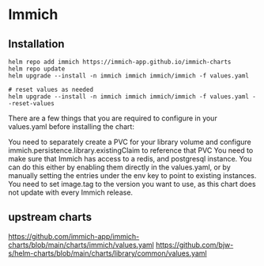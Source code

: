 # Immich

## Installation

```
helm repo add immich https://immich-app.github.io/immich-charts
helm repo update
helm upgrade --install -n immich immich immich/immich -f values.yaml

# reset values as needed
helm upgrade --install -n immich immich immich/immich -f values.yaml --reset-values
```

There are a few things that you are required to configure in your values.yaml before installing the chart:

You need to separately create a PVC for your library volume and configure immich.persistence.library.existingClaim to reference that PVC
You need to make sure that Immich has access to a redis, and postgresql instance. You can do this either by enabling them directly in the values.yaml, or by manually setting the entries under the env key to point to existing instances.
You need to set image.tag to the version you want to use, as this chart does not update with every Immich release.

## upstream charts

https://github.com/immich-app/immich-charts/blob/main/charts/immich/values.yaml
https://github.com/bjw-s/helm-charts/blob/main/charts/library/common/values.yaml
